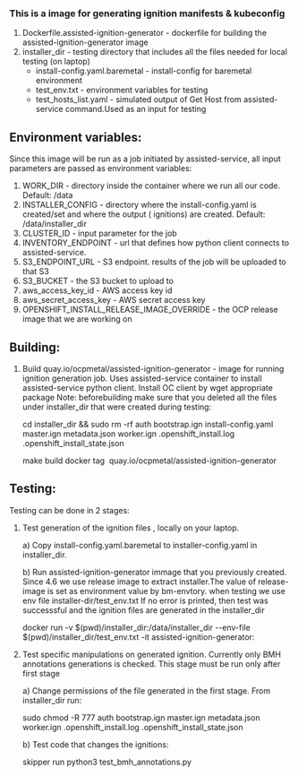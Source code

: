 ### This is a image for generating ignition manifests & kubeconfig
1) Dockerfile.assisted-ignition-generator - dockerfile for building the assisted-ignition-generator image
2) installer_dir - testing directory that includes all the files needed for local testing (on laptop)
   - install-config.yaml.baremetal -  install-config for baremetal environment
   - test_env.txt - environment variables for testing
   - test_hosts_list.yaml - simulated output of Get Host from assisted-service command.Used as an input for testing


Environment variables:
-----------------------------

Since this image will be run as a job initiated by assisted-service, all input parameters are passed as environment variables:

1) WORK_DIR - directory inside the container where we run all our code. Default: /data
2) INSTALLER_CONFIG - directory where the install-config.yaml is created/set and where the output ( ignitions) are created. Default: /data/installer_dir
3) CLUSTER_ID - input parameter for the job
4) INVENTORY_ENDPOINT - url that defines how python client connects to assisted-service.
5) S3_ENDPOINT_URL - S3 endpoint. results of the job will be uploaded to that S3
6) S3_BUCKET - the S3 bucket to upload to
7) aws_access_key_id - AWS access key id
8) aws_secret_access_key - AWS secret access key
9) OPENSHIFT_INSTALL_RELEASE_IMAGE_OVERRIDE - the OCP release image that we are working on

Building:
---------------------------------------
1) Build quay.io/ocpmetal/assisted-ignition-generator - image for running ignition generation job. Uses assisted-service container to install assisted-service python client. Install OC client by wget appropriate package 
   Note: beforebuilding make sure that you deleted all the files under installer_dir that were created during testing:
   
   cd installer_dir && sudo rm -rf auth bootstrap.ign install-config.yaml master.ign metadata.json worker.ign .openshift_install.log .openshift_install_state.json

   make build
   docker tag <image id> quay.io/ocpmetal/assisted-ignition-generator 



Testing:
-------------------------------------

Testing can be done in 2 stages:

1) Test generation of the ignition files , locally on your laptop.

   a) Copy install-config.yaml.baremetal to installer-config.yaml in installer_dir.

   b) Run assisted-ignition-generator immage that you previously created.
      Since 4.6 we use release image to extract installer.The value of release-image is set as environment value by bm-envtory. when testing we use env file installer-dir/test_env.txt
      If no error is printed, then test was successsful and the ignition files are generated in the installer_dir

      docker run -v $(pwd)/installer_dir:/data/installer_dir --env-file $(pwd)/installer_dir/test_env.txt -it assisted-ignition-generator:<hash>

2) Test specific manipulations on generated ignition. Currently only BMH annotations generations is checked. This stage must be run only after first stage
   
   a) Change permissions of the file generated in the first stage.
      From installer_dir run:
      
      sudo chmod -R 777 auth bootstrap.ign master.ign metadata.json worker.ign .openshift_install.log .openshift_install_state.json
   
   b) Test code that changes the ignitions:

      skipper run python3 test_bmh_annotations.py
